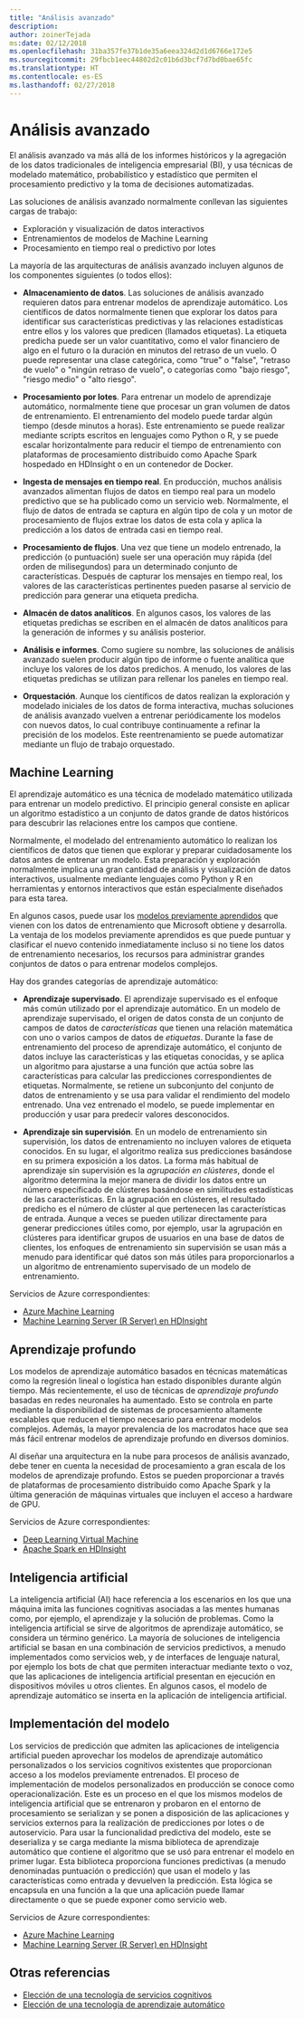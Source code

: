 ```yaml
---
title: "Análisis avanzado"
description: 
author: zoinerTejada
ms:date: 02/12/2018
ms.openlocfilehash: 31ba357fe37b1de35a6eea324d2d1d6766e172e5
ms.sourcegitcommit: 29fbcb1eec44802d2c01b6d3bcf7d7bd0bae65fc
ms.translationtype: HT
ms.contentlocale: es-ES
ms.lasthandoff: 02/27/2018
---
```

# <a name="advanced-analytics"></a>Análisis avanzado

El análisis avanzado va más allá de los informes históricos y la agregación de los datos tradicionales de inteligencia empresarial (BI), y usa técnicas de modelado matemático, probabilístico y estadístico que permiten el procesamiento predictivo y la toma de decisiones automatizadas.

Las soluciones de análisis avanzado normalmente conllevan las siguientes cargas de trabajo:

* Exploración y visualización de datos interactivos
* Entrenamientos de modelos de Machine Learning
* Procesamiento en tiempo real o predictivo por lotes

La mayoría de las arquitecturas de análisis avanzado incluyen algunos de los componentes siguientes (o todos ellos):

* **Almacenamiento de datos**. Las soluciones de análisis avanzado requieren datos para entrenar modelos de aprendizaje automático. Los científicos de datos normalmente tienen que explorar los datos para identificar sus características predictivas y las relaciones estadísticas entre ellos y los valores que predicen (llamados etiquetas). La etiqueta predicha puede ser un valor cuantitativo, como el valor financiero de algo en el futuro o la duración en minutos del retraso de un vuelo. O puede representar una clase categórica, como "true" o "false", "retraso de vuelo" o "ningún retraso de vuelo", o categorías como "bajo riesgo", "riesgo medio" o "alto riesgo".

* **Procesamiento por lotes**. Para entrenar un modelo de aprendizaje automático, normalmente tiene que procesar un gran volumen de datos de entrenamiento. El entrenamiento del modelo puede tardar algún tiempo (desde minutos a horas). Este entrenamiento se puede realizar mediante scripts escritos en lenguajes como Python o R, y se puede escalar horizontalmente para reducir el tiempo de entrenamiento con plataformas de procesamiento distribuido como Apache Spark hospedado en HDInsight o en un contenedor de Docker.

* **Ingesta de mensajes en tiempo real**. En producción, muchos análisis avanzados alimentan flujos de datos en tiempo real para un modelo predictivo que se ha publicado como un servicio web. Normalmente, el flujo de datos de entrada se captura en algún tipo de cola y un motor de procesamiento de flujos extrae los datos de esta cola y aplica la predicción a los datos de entrada casi en tiempo real.  

* **Procesamiento de flujos**. Una vez que tiene un modelo entrenado, la predicción (o puntuación) suele ser una operación muy rápida (del orden de milisegundos) para un determinado conjunto de características. Después de capturar los mensajes en tiempo real, los valores de las características pertinentes pueden pasarse al servicio de predicción para generar una etiqueta predicha.

* **Almacén de datos analíticos**. En algunos casos, los valores de las etiquetas predichas se escriben en el almacén de datos analíticos para la generación de informes y su análisis posterior.

* **Análisis e informes**. Como sugiere su nombre, las soluciones de análisis avanzado suelen producir algún tipo de informe o fuente analítica que incluye los valores de los datos predichos. A menudo, los valores de las etiquetas predichas se utilizan para rellenar los paneles en tiempo real.

* **Orquestación**. Aunque los científicos de datos realizan la exploración y modelado iniciales de los datos de forma interactiva, muchas soluciones de análisis avanzado vuelven a entrenar periódicamente los modelos con nuevos datos, lo cual contribuye continuamente a refinar la precisión de los modelos. Este reentrenamiento se puede automatizar mediante un flujo de trabajo orquestado.

## <a name="machine-learning"></a>Machine Learning
El aprendizaje automático es una técnica de modelado matemático utilizada para entrenar un modelo predictivo. El principio general consiste en aplicar un algoritmo estadístico a un conjunto de datos grande de datos históricos para descubrir las relaciones entre los campos que contiene.

Normalmente, el modelado del entrenamiento automático lo realizan los científicos de datos que tienen que explorar y preparar cuidadosamente los datos antes de entrenar un modelo. Esta preparación y exploración normalmente implica una gran cantidad de análisis y visualización de datos interactivos, usualmente mediante lenguajes como Python y R en herramientas y entornos interactivos que están especialmente diseñados para esta tarea.

En algunos casos, puede usar los [modelos previamente aprendidos](/machine-learning-server/install/microsoftml-install-pretrained-models) que vienen con los datos de entrenamiento que Microsoft obtiene y desarrolla. La ventaja de los modelos previamente aprendidos es que puede puntuar y clasificar el nuevo contenido inmediatamente incluso si no tiene los datos de entrenamiento necesarios, los recursos para administrar grandes conjuntos de datos o para entrenar modelos complejos.

Hay dos grandes categorías de aprendizaje automático:

* **Aprendizaje supervisado**. El aprendizaje supervisado es el enfoque más común utilizado por el aprendizaje automático. En un modelo de aprendizaje supervisado, el origen de datos consta de un conjunto de campos de datos de *características* que tienen una relación matemática con uno o varios campos de datos de *etiquetas*. Durante la fase de entrenamiento del proceso de aprendizaje automático, el conjunto de datos incluye las características y las etiquetas conocidas, y se aplica un algoritmo para ajustarse a una función que actúa sobre las características para calcular las predicciones correspondientes de etiquetas. Normalmente, se retiene un subconjunto del conjunto de datos de entrenamiento y se usa para validar el rendimiento del modelo entrenado. Una vez entrenado el modelo, se puede implementar en producción y usar para predecir valores desconocidos. 

* **Aprendizaje sin supervisión**. En un modelo de entrenamiento sin supervisión, los datos de entrenamiento no incluyen valores de etiqueta conocidos. En su lugar, el algoritmo realiza sus predicciones basándose en su primera exposición a los datos. La forma más habitual de aprendizaje sin supervisión es la *agrupación en clústeres*, donde el algoritmo determina la mejor manera de dividir los datos entre un número especificado de clústeres basándose en similitudes estadísticas de las características. En la agrupación en clústeres, el resultado predicho es el número de clúster al que pertenecen las características de entrada. Aunque a veces se pueden utilizar directamente para generar predicciones útiles como, por ejemplo, usar la agrupación en clústeres para identificar grupos de usuarios en una base de datos de clientes, los enfoques de entrenamiento sin supervisión se usan más a menudo para identificar qué datos son más útiles para proporcionarlos a un algoritmo de entrenamiento supervisado de un modelo de entrenamiento.

Servicios de Azure correspondientes:

- [Azure Machine Learning](/azure/machine-learning/)
- [Machine Learning Server (R Server) en HDInsight](/azure/hdinsight/r-server/r-server-overview)

## <a name="deep-learning"></a>Aprendizaje profundo

Los modelos de aprendizaje automático basados en técnicas matemáticas como la regresión lineal o logística han estado disponibles durante algún tiempo. Más recientemente, el uso de técnicas de *aprendizaje profundo* basadas en redes neuronales ha aumentado. Esto se controla en parte mediante la disponibilidad de sistemas de procesamiento altamente escalables que reducen el tiempo necesario para entrenar modelos complejos. Además, la mayor prevalencia de los macrodatos hace que sea más fácil entrenar modelos de aprendizaje profundo en diversos dominios.

Al diseñar una arquitectura en la nube para procesos de análisis avanzado, debe tener en cuenta la necesidad de procesamiento a gran escala de los modelos de aprendizaje profundo. Estos se pueden proporcionar a través de plataformas de procesamiento distribuido como Apache Spark y la última generación de máquinas virtuales que incluyen el acceso a hardware de GPU.

Servicios de Azure correspondientes:

- [Deep Learning Virtual Machine](/azure/machine-learning/data-science-virtual-machine/deep-learning-dsvm-overview)
- [Apache Spark en HDInsight](/azure/hdinsight/spark/apache-spark-overview)

## <a name="artificial-intelligence"></a>Inteligencia artificial

La inteligencia artificial (AI) hace referencia a los escenarios en los que una máquina imita las funciones cognitivas asociadas a las mentes humanas como, por ejemplo, el aprendizaje y la solución de problemas. Como la inteligencia artificial se sirve de algoritmos de aprendizaje automático, se considera un término genérico. La mayoría de soluciones de inteligencia artificial se basan en una combinación de servicios predictivos, a menudo implementados como servicios web, y de interfaces de lenguaje natural, por ejemplo los bots de chat que permiten interactuar mediante texto o voz, que las aplicaciones de inteligencia artificial presentan en ejecución en dispositivos móviles u otros clientes. En algunos casos, el modelo de aprendizaje automático se inserta en la aplicación de inteligencia artificial. 

## <a name="model-deployment"></a>Implementación del modelo

Los servicios de predicción que admiten las aplicaciones de inteligencia artificial pueden aprovechar los modelos de aprendizaje automático personalizados o los servicios cognitivos existentes que proporcionan acceso a los modelos previamente entrenados. El proceso de implementación de modelos personalizados en producción se conoce como operacionalización. Este es un proceso en el que los mismos modelos de inteligencia artificial que se entrenaron y probaron en el entorno de procesamiento se serializan y se ponen a disposición de las aplicaciones y servicios externos para la realización de predicciones por lotes o de autoservicio. Para usar la funcionalidad predictiva del modelo, este se deserializa y se carga mediante la misma biblioteca de aprendizaje automático que contiene el algoritmo que se usó para entrenar el modelo en primer lugar. Esta biblioteca proporciona funciones predictivas (a menudo denominadas puntuación o predicción) que usan el modelo y las características como entrada y devuelven la predicción. Esta lógica se encapsula en una función a la que una aplicación puede llamar directamente o que se puede exponer como servicio web. 

Servicios de Azure correspondientes:

- [Azure Machine Learning](/azure/machine-learning/)
- [Machine Learning Server (R Server) en HDInsight](/azure/hdinsight/r-server/r-server-overview)


## <a name="see-also"></a>Otras referencias

- [Elección de una tecnología de servicios cognitivos](../technology-choices/cognitive-services.md)
- [Elección de una tecnología de aprendizaje automático](../technology-choices/data-science-and-machine-learning.md)
